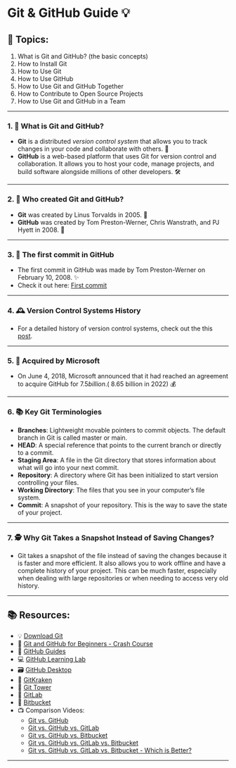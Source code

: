 # Git & GitHub Guide 💡
    
## 📝 Topics:
1. What is Git and GitHub? (the basic concepts)
2. How to Install Git
3. How to Use Git
4. How to Use GitHub
5. How to Use Git and GitHub Together
6. How to Contribute to Open Source Projects
7. How to Use Git and GitHub in a Team

---

### 1. 🤔 What is Git and GitHub?
- **Git** is a distributed *version control system* that allows you to track changes in your code and collaborate with others. 🚀
- **GitHub** is a web-based platform that uses Git for version control and collaboration. It allows you to host your code, manage projects, and build software alongside millions of other developers. 🛠

---

### 2. 🎉 Who created Git and GitHub?
- **Git** was created by Linus Torvalds in 2005. 🏅
- **GitHub** was created by Tom Preston-Werner, Chris Wanstrath, and PJ Hyett in 2008. 🥇

---

### 3. 📜 The first commit in GitHub
- The first commit in GitHub was made by Tom Preston-Werner on February 10, 2008. ✨
- Check it out here: [First commit](https://github.com/git/git/commit/e83c5163316f89bfbde7d9ab23ca2e25604af290)

---

### 4. 🕰 Version Control Systems History
- For a detailed history of version control systems, check out the this [post](https://tarynwritescode.hashnode.dev/a-history-of-version-control#heading-1960s).

---

### 5. 🎁 Acquired by Microsoft
- On June 4, 2018, Microsoft announced that it had reached an agreement to acquire GitHub for $7.5 billion. (~$8.65 billion in 2022) 💰

---

### 6. 📚 Key Git Terminologies
- **Branches**: Lightweight movable pointers to commit objects. The default branch in Git is called master or main.
- **HEAD**: A special reference that points to the current branch or directly to a commit.
- **Staging Area**: A file in the Git directory that stores information about what will go into your next commit.
- **Repository**: A directory where Git has been initialized to start version controlling your files.
- **Working Directory**: The files that you see in your computer’s file system.
- **Commit**: A snapshot of your repository. This is the way to save the state of your project.

---

### 7. 🕵️ Why Git Takes a Snapshot Instead of Saving Changes?
- Git takes a snapshot of the file instead of saving the changes because it is faster and more efficient. It also allows you to work offline and have a complete history of your project. This can be much faster, especially when dealing with large repositories or when needing to access very old history.

---

## 📚 Resources:
- 💡 [Download Git](https://git-scm.com/)
- 📼 [Git and GitHub for Beginners - Crash Course](https://www.youtube.com/watch?v=RGOj5yH7evk)
- 📘 [GitHub Guides](https://guides.github.com/)
- 💻 [GitHub Learning Lab](https://lab.github.com/)
- 🗃 [GitHub Desktop](https://desktop.github.com/)
- 🐙 [GitKraken](https://www.gitkraken.com/)
- 🏢 [Git Tower](https://www.git-tower.com/)
- 🧱 [GitLab](https://about.gitlab.com/)
- 🎁 [Bitbucket](https://bitbucket.org/)
- 📺 Comparison Videos:
  * [Git vs. GitHub](https://www.youtube.com/watch?v=1h9_cB9mPT8)
  * [Git vs. GitHub vs. GitLab](https://www.youtube.com/watch?v=U8GBXvdmHT4)
  * [Git vs. GitHub vs. Bitbucket](https://www.youtube.com/watch?v=ZK7dJ0VUZm8)
  * [Git vs. GitHub vs. GitLab vs. Bitbucket](https://www.youtube.com/watch?v=0fKg7e37bQE)
  * [Git vs. GitHub vs. GitLab vs. Bitbucket - Which is Better?](https://www.youtube.com/watch?v=0fKg7e37bQE)

---
